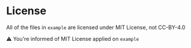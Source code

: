 # License
All of the files in `example` are licensed under MIT License, not CC-BY-4.0

⚠️ You're informed of MIT License applied on `example`